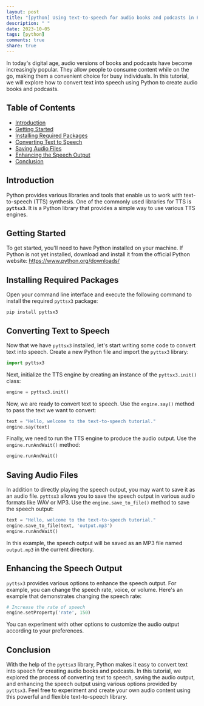 ```yaml
---
layout: post
title: "[python] Using text-to-speech for audio books and podcasts in Python"
description: " "
date: 2023-10-05
tags: [python]
comments: true
share: true
---
```


In today's digital age, audio versions of books and podcasts have become increasingly popular. They allow people to consume content while on the go, making them a convenient choice for busy individuals. In this tutorial, we will explore how to convert text into speech using Python to create audio books and podcasts.

## Table of Contents
- [Introduction](#introduction)
- [Getting Started](#getting-started)
- [Installing Required Packages](#installing-required-packages)
- [Converting Text to Speech](#converting-text-to-speech)
- [Saving Audio Files](#saving-audio-files)
- [Enhancing the Speech Output](#enhancing-the-speech-output)
- [Conclusion](#conclusion)

## Introduction

Python provides various libraries and tools that enable us to work with text-to-speech (TTS) synthesis. One of the commonly used libraries for TTS is **`pyttsx3`**. It is a Python library that provides a simple way to use various TTS engines.

## Getting Started

To get started, you'll need to have Python installed on your machine. If Python is not yet installed, download and install it from the official Python website: https://www.python.org/downloads/

## Installing Required Packages

Open your command line interface and execute the following command to install the required `pyttsx3` package:

```
pip install pyttsx3
```

## Converting Text to Speech

Now that we have `pyttsx3` installed, let's start writing some code to convert text into speech. Create a new Python file and import the `pyttsx3` library:

```python
import pyttsx3
```

Next, initialize the TTS engine by creating an instance of the `pyttsx3.init()` class:

```python
engine = pyttsx3.init()
```

Now, we are ready to convert text to speech. Use the `engine.say()` method to pass the text we want to convert:

```python
text = "Hello, welcome to the text-to-speech tutorial."
engine.say(text)
```

Finally, we need to run the TTS engine to produce the audio output. Use the `engine.runAndWait()` method:

```python
engine.runAndWait()
```

## Saving Audio Files

In addition to directly playing the speech output, you may want to save it as an audio file. `pyttsx3` allows you to save the speech output in various audio formats like WAV or MP3. Use the `engine.save_to_file()` method to save the speech output:

```python
text = "Hello, welcome to the text-to-speech tutorial."
engine.save_to_file(text, 'output.mp3')
engine.runAndWait()
```

In this example, the speech output will be saved as an MP3 file named `output.mp3` in the current directory.

## Enhancing the Speech Output

`pyttsx3` provides various options to enhance the speech output. For example, you can change the speech rate, voice, or volume. Here's an example that demonstrates changing the speech rate:

```python
# Increase the rate of speech
engine.setProperty('rate', 150)
```

You can experiment with other options to customize the audio output according to your preferences.

## Conclusion

With the help of the `pyttsx3` library, Python makes it easy to convert text into speech for creating audio books and podcasts. In this tutorial, we explored the process of converting text to speech, saving the audio output, and enhancing the speech output using various options provided by `pyttsx3`. Feel free to experiment and create your own audio content using this powerful and flexible text-to-speech library.